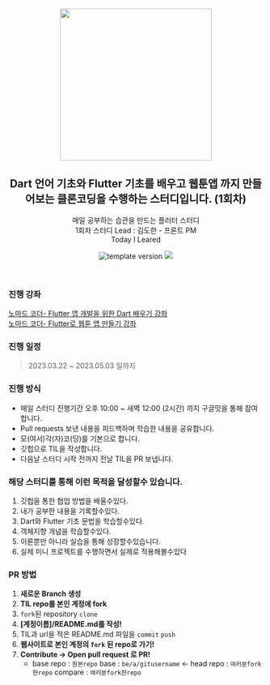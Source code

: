 
<br/>
<p align="middle" >
  <img width="300px;" src="https://user-images.githubusercontent.com/92977647/217286805-fa3ec5e0-fc40-4602-ac84-7a80cbc3feac.png"/>
</p>
<h2 align="middle">Dart 언어 기초와 Flutter 기초를 배우고 웹툰앱 까지 만들어보는 클론코딩을 수행하는 스터디입니다. (1회차) </h2>
<p align="middle">
매일 공부하는 습관을 만드는 플러터 스터디 <br>
1회차 스터디 Lead : 김도한 - 프론트 PM
<br/>
Today I Leared
</p>
<p align="middle">
  <img src="https://img.shields.io/badge/version-1.0.0-blue?style=flat-square" alt="template version"/>
  <img src="https://img.shields.io/badge/language-md-md.svg?style=flat-square"/>
</p>

<br/>

### 진행 강좌 
[노마드 코더- Flutter 앱 개발을 위한 Dart 배우기 강좌](https://nomadcoders.co/dart-for-beginners) <br>
[노마드 코더- Flutter로 웹툰 앱 만들기 강좌](https://nomadcoders.co/flutter-for-beginners)

### 진행 일정
>2023.03.22 ~ 2023.05.03 일까지 


### 진행 방식
- 매일 스터디 진행기간 오후 10:00 ~ 새벽 12:00 (2시간) 까지 구글밋을 통해 참여합니다.
- Pull requests 보낸 내용을 피드백하며 학습한 내용을 공유합니다. 
- 모(여서)각(자)코(딩)를 기본으로 합니다.
- 깃헙으로 TIL을 작성합니다.
- 다음날 스터디 시작 전까지 전날 TIL을 PR 보냅니다.

### 해당 스터디를 통해 이런 목적을 달성할수 있습니다.

1. 깃헙을 통한 협업 방법을 배울수있다.
2. 내가 공부한 내용을 기록할수있다. 
3. Dart와 Flutter 기초 문법을 학습할수있다.
4. 객체지향 개념을 학습할수있다.
5. 이론뿐만 아니라 실습을 통해 성장할수있습니다. 
6. 실제 미니 프로젝트를 수행하면서 실제로 적용해볼수있다 

### PR 방법

1. **새로운 Branch 생성**
2. **TIL repo를 본인 계정에 fork**
3. `fork`된 repository `clone`
4. **[계정이름]/README.md를 작성!**
5. TIL과 url을 적은 README.md 파일을 `commit` `push`
6. **웹사이트로 본인 계정의 `fork` 된 repo로 가기!**
7. **Contribute → Open pull request 로 PR!**
   - base repo : `원본repo` base : `be/a/gitusername` ← head repo : `여러분fork한repo` compare : `여러분fork한repo`

<br/>
<br/>

